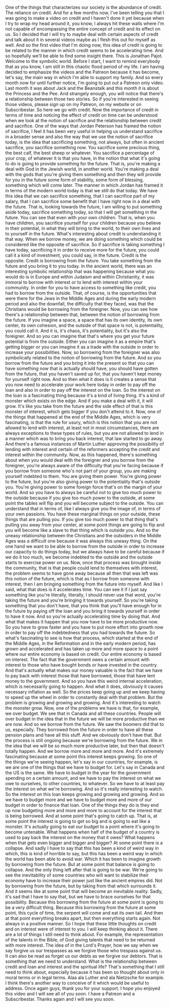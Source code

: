  One of the things that characterizes our society is the abundance of credit. The reliance on credit. And for a few months now, I've been telling you that I was going to make a video on credit and I haven't done it yet because when I try to wrap my head around it, you know, I always hit these walls where I'm not capable of encompassing the entire concept of credit and its effect on us. So I decided that I will try to maybe deal with certain aspects of credit and talk about it in several videos maybe as I flesh this out for myself as well. And so the first video that I'm doing now, this idea of credit is going to be related to the manner in which credit seems to be accelerating time. And so hopefully we'll be able to find some insight there. This is Jonathan Pajot. Welcome to the symbolic world. Before I start, I want to remind everybody that as you know, I am still in this chaotic flood period of my life. I am having decided to emphasize the videos and the Patreon because it has become, let's say, the main way in which I'm able to support my family. And so every month now for until further notice, I'm going to put out a Patreon only video. Last month it was about Jack and the Beanstalk and this month it is about the Princess and the Pee. And strangely enough, you will notice that there's a relationship between those two stories. So if you're interested in seeing those videos, please sign up on my Patreon, on my website or on Subscribestar. So here we go with credit. Now the importance of credit in terms of time and noticing the effect of credit on time can be understood when we look at the notion of sacrifice and the relationship between credit and sacrifice. One of the ways that Jordan Peterson has framed the notion of sacrifice, I feel it has been very useful in helping us understand sacrifice in a broader sense and also the way that we use the notion of sacrifice today, is the idea that sacrificing something, not always, but often in ancient sacrifice, you sacrifice something now. You sacrifice some precious thing, the best calf, the best sheep or whatever. You sacrifice a percentage of your crop, of whatever it is that you have, in the notion that what it's going to do is going to provide something for the future. That is, you're making a deal with God in the Jewish world, in another world. You're making a deal with the gods that you're giving them something and then they will provide for you in the future some form of stability, some form of blessing, something which will come later. The manner in which Jordan has framed it in terms of the modern world today is that we still do that today. We have this idea that we can sacrifice something, that I can sacrifice part of my salary, that I can sacrifice some benefit that I have right now in a deal with the future. That is, looking towards the future, I am willing to put something aside today, sacrifice something today, so that I will get something in the future. You can see that even with your own children. That is, when you have children, you sacrifice yourself for your children because you believe in their potential, in what they will bring to the world, to their own lives and to yourself in the future. What's interesting about credit is understanding it that way. When we borrow money, we are doing something which could be considered like the opposite of sacrifice. So if sacrifice is taking something I have today, sacrificing it in order to receive more for the future, you could call it a kind of investment, you could say, in the future. Credit is the opposite. Credit is borrowing from the future. You take something from the future and you bring it to you today. In the ancient world, there was an interesting symbolic relationship that was happening because what you would do is in Europe and within Judaism and within Christianity, it was immoral to borrow with interest or to lend with interest within your community. In order for you to have access to something like credit, you had to borrow from the outside. That, of course, is the opportunities that were there for the Jews in the Middle Ages and during the early modern period and also the downfall, the difficulty that they faced, was that the Christians would be borrowing from the foreigner. Now, you can see how there's a relationship between that, between the notion of borrowing from the future. If you imagine a space, a space that has its own identity, its own center, its own cohesion, and the outside of that space is not, is potentiality, you could call it. And it is, it's chaos, it's potentiality, but it's also the foreigner. And so you can imagine that that's where you get your future potential is from the outside. Either you can imagine it as a empire that's getting bigger or you can imagine it as a trade with the outside in order to increase your possibilities. Now, so borrowing from the foreigner was also symbolically related to the notion of borrowing from the future. And so you borrow from the future and you bring it into the present so that you can have something now that is actually should have, you should have gotten from the future, that you haven't saved up for, that you haven't kept money for yourself right now. And so then what it does is it creates a sense that you now need to accelerate your work here today in order to pay off the loan and also in order to pay off the interest on the loan. So the interest on the loan is a fascinating thing because it's a kind of living thing. It's a kind of monster which exists on the edge. And if you make a deal with it, it will grow. It's like you take from the future and the side effect of that is this monster of interest, which gets bigger if you don't attend to it. Now, one of the things that happened at the end of the Middle Ages, which is very fascinating, is that the rule for usury, which is this notion that you are not allowed to lend with interest, at least not in most circumstances, there are always exceptions to these types of rules, but you are not allowed to lend in a manner which was to bring you back interest, that law started to go away. And there's a famous instances of Martin Luther approving the possibility of lending with interest and certain of the reformers accepting the credit and interest within the community. Now, as this happened, there's something about when you would deal with the foreigner and you borrow from the foreigner, you're always aware of the difficulty that you're facing because if you borrow from someone who's not part of your group, you are making yourself indebted to them. You are giving them power. You're giving power to the future, but you're also giving power to the potentiality that's outside you. You're giving power to some foreign force that's on the margin of your world. And so you have to always be careful not to give too much power to the outside because if you give too much power to the outside, at some point the tables will flip and you will become subject to the outside. You can understand that in terms of, like I always give you the image of, in terms of your own passions. You have these marginal things on your outside, these things that are pulling you. If you give too much power to that thing that's pulling you away from your center, at some point things are going to flip and you will become like a slave to that thing which is outside you. And so the uneasy relationship between the Christians and the outsiders in the Middle Ages was a difficult one because it was always this uneasy thing. On the one hand we want to be able to borrow from the outside in order to increase our capacity to do things today, but we always have to be careful because if we do it too much, we become indebted to the outside and the outside starts to exercise power on us. Now, once that process was brought inside the community, that is that people could lend to themselves with interest, the problem seems to have gone away because all then that was left was this notion of the future, which is that as I borrow from someone with interest, then I am bringing something from the future into myself. And like I said, what that does is it accelerates time. You can see it if I just say something like you're literally, literally, I should never use that word, you're taking the future and you're bringing it towards yourself. So you're taking something that you don't have, that you think that you'll have enough for in the future by paying off the loan and you bring it towards yourself in order to have it now. And so you're actually accelerating time by doing that. And what that makes it happen that you now have to be more productive now. So you have to grow faster and you have to put more effort into growth now in order to pay off the indebtedness that you had towards the future. So what's fascinating to see is how that process, which started at the end of the Middle Ages, in the Reformation and in the early modern period, has grown and accelerated and has taken up more and more space to a point where our entire economy is based on credit. Our entire economy is based on interest. The fact that the government owes a certain amount with interest to those who have bought bonds or have invested in the country. And that's actually what makes our money valuable is the fact that we have to pay back with interest those that have borrowed, those that have lent money to the government. And so you have this weird internal acceleration, which is necessarily going to happen. And what it does, obviously it causes necessary inflation as well. So the prices keep going up and we keep having to speed up the wheel in order to constantly deal with that problem. But the problem is growing and growing and growing. And it's interesting to watch the monster grow. Now, one of the problems we have is that, for example, we over budget. We see that in Canada and all these countries. People will over budget in the idea that in the future we will be more productive than we are now. And so we borrow from the future. We saw the boomers did that to us, especially. They borrowed from the future in order to have all these pension plans and have all this stuff. And we obviously don't have that. But the process is still ongoing because we're borrowing from the future. We in the idea that we will be so much more productive later, but then that doesn't totally happen. And we borrow more and more and more. And it's extremely fascinating because at some point this interest keeps growing. So one of the things we're seeing happen, let's say in our countries, for example, is we are one of the things that we have to budget for. Let's say in Canada and the US is the same. We have to budget in the year for the government spending on a certain amount, and we have to pay the interest on what we owe to ourselves, to other countries, to whatever. So we have to at least pay the interest on what we're borrowing. And so it's really interesting to watch. So the interest on this loan keeps growing and growing and growing. And so we have to budget more and we have to budget more and more of our budget in order to finance that loan. One of the things they do is they end up now budgeting more and more and more to account for the interest that is being borrowed. And at some point that's going to catch up. That is, at some point the interest is going to get so big and is going to eat like a monster. It's actually going to eat our budget to a point where it's going to become untenable. What happens when half of the budget of a country is used to pay back the interest on the money that it owes? What happens when that gets even bigger and bigger and bigger? At some point there is a collapse. And sadly I have to say that this has been a kind of weird way in which, this is kind of horrible to say, but this has been a weird way in which the world has been able to avoid war. Which it has been to imagine growth by borrowing from the future. But at some point that balance is going to collapse. And the only thing left after that is going to be war. We're going to see the inevitability of some countries who will want to stabilize their economy have to increase their power just like the ancient empires did. Not by borrowing from the future, but by taking from that which surrounds it. And it seems like at some point that will become an inevitable reality. Sadly, it's sad that I have to say that, but we have to brace ourselves for that possibility. Because this borrowing from the future at some point is going to be a very difficult thing. Because this borrowing from the future at some point, this cycle of time, the serpent will come and eat its own tail. And then at that point everything breaks apart, but then everything starts again. Not always in a positive manner. So I hope that these little thoughts on credit and on interest were of interest to you. I will keep thinking about it. There are a lot of things I still need to think about. For example, the representation of the talents in the Bible, of God giving talents that need to be returned with more interest. The idea of in the Lord's Prayer, how we say when we say forgive us our trespasses as we forgive those who trespass against us. It can also be read as forget us our debts as we forgive our debtors. That is something that we need to understand. What is the relationship between credit and loan and interest and the spiritual life? That's something that I still need to think about, especially because it has been so thought about only in moral terms or in legal terms. Alaa ala Luther and ala Nietzsche for example. I think there's another way to conceive of it which would be useful to address. Once again guys, thank you for your support. I hope you enjoyed this video and I will see all of you soon. I have a Patreon and a Subscribestar. Thanks again and I will see you soon.